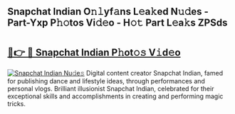 ## Snapchat Indian O𝚗𝚕yf𝚊ns L𝚎a𝚔ed N𝚞𝚍es - Part-Yxp P𝚑𝚘tos Vi𝚍𝚎o - H𝚘𝚝 Part L𝚎a𝚔s ZPSds

# <h2><a href="http://kfa2cgx.oniu.top/?m=Snapchat+Indian">🔗👉 🔴 Snapchat Indian P𝚑ot𝚘𝚜 V𝚒d𝚎o</a></h2>

[![Snapchat Indian Nu𝚍e𝚜](https://i.imgur.com/0qMVB7G.gif)](http://kfa2cgx.oniu.top/?m=Snapchat+Indian)
Digital content creator Snapchat Indian, famed for publishing dance and lifestyle ideas, through performances and personal vlogs. Brilliant illusionist Snapchat Indian, celebrated for their exceptional skills and accomplishments in creating and performing magic tricks.  
